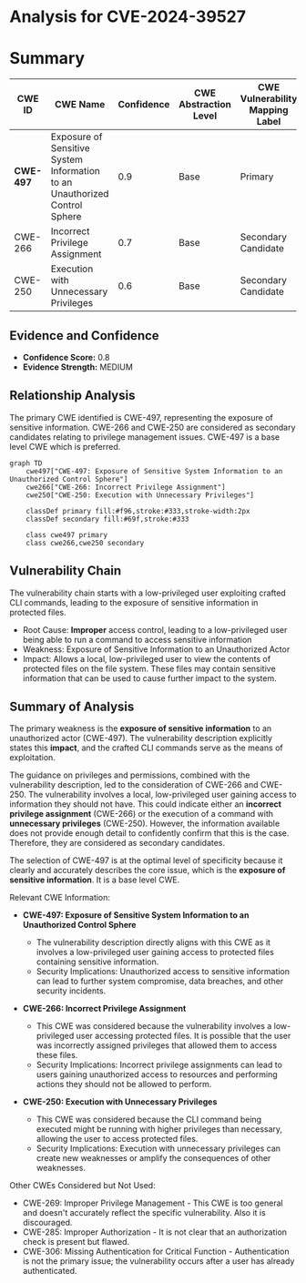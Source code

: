 # Analysis for CVE-2024-39527

# Summary
| CWE ID  | CWE Name | Confidence | CWE Abstraction Level | CWE Vulnerability Mapping Label | CWE-Vulnerability Mapping Notes |
|----------------|----------------------------------------------------|-------------------|-------------------------|-----------------------------------|------------------------------------|
| **CWE-497** | Exposure of Sensitive System Information to an Unauthorized Control Sphere | 0.9 | Base | Primary | Allowed |
| CWE-266 | Incorrect Privilege Assignment | 0.7 | Base | Secondary Candidate | Allowed |
| CWE-250 | Execution with Unnecessary Privileges | 0.6 | Base | Secondary Candidate | Allowed |

## Evidence and Confidence

*   **Confidence Score:** 0.8
*   **Evidence Strength:** MEDIUM

## Relationship Analysis
The primary CWE identified is CWE-497, representing the exposure of sensitive information. CWE-266 and CWE-250 are considered as secondary candidates relating to privilege management issues. CWE-497 is a base level CWE which is preferred.

```mermaid
graph TD
    cwe497["CWE-497: Exposure of Sensitive System Information to an Unauthorized Control Sphere"]
    cwe266["CWE-266: Incorrect Privilege Assignment"]
    cwe250["CWE-250: Execution with Unnecessary Privileges"]

    classDef primary fill:#f96,stroke:#333,stroke-width:2px
    classDef secondary fill:#69f,stroke:#333
    
    class cwe497 primary
    class cwe266,cwe250 secondary
```

## Vulnerability Chain
The vulnerability chain starts with a low-privileged user exploiting crafted CLI commands, leading to the exposure of sensitive information in protected files.
  - Root Cause: **Improper** access control, leading to a low-privileged user being able to run a command to access sensitive information
  - Weakness: Exposure of Sensitive Information to an Unauthorized Actor
  - Impact: Allows a local, low-privileged user to view the contents of protected files on the file system. These files may contain sensitive information that can be used to cause further impact to the system.

## Summary of Analysis
The primary weakness is the **exposure of sensitive information** to an unauthorized actor (CWE-497). The vulnerability description explicitly states this **impact**, and the crafted CLI commands serve as the means of exploitation.

The guidance on privileges and permissions, combined with the vulnerability description, led to the consideration of CWE-266 and CWE-250. The vulnerability involves a local, low-privileged user gaining access to information they should not have. This could indicate either an **incorrect privilege assignment** (CWE-266) or the execution of a command with **unnecessary privileges** (CWE-250). However, the information available does not provide enough detail to confidently confirm that this is the case. Therefore, they are considered as secondary candidates.

The selection of CWE-497 is at the optimal level of specificity because it clearly and accurately describes the core issue, which is the **exposure of sensitive information**. It is a base level CWE.

Relevant CWE Information:

*   **CWE-497: Exposure of Sensitive System Information to an Unauthorized Control Sphere**
    *   The vulnerability description directly aligns with this CWE as it involves a low-privileged user gaining access to protected files containing sensitive information.
    *   Security Implications: Unauthorized access to sensitive information can lead to further system compromise, data breaches, and other security incidents.

*   **CWE-266: Incorrect Privilege Assignment**
    *   This CWE was considered because the vulnerability involves a low-privileged user accessing protected files. It is possible that the user was incorrectly assigned privileges that allowed them to access these files.
    *   Security Implications: Incorrect privilege assignments can lead to users gaining unauthorized access to resources and performing actions they should not be allowed to perform.

*   **CWE-250: Execution with Unnecessary Privileges**
    *   This CWE was considered because the CLI command being executed might be running with higher privileges than necessary, allowing the user to access protected files.
    *   Security Implications: Execution with unnecessary privileges can create new weaknesses or amplify the consequences of other weaknesses.

Other CWEs Considered but Not Used:

*   CWE-269: Improper Privilege Management - This CWE is too general and doesn't accurately reflect the specific vulnerability. Also it is discouraged.
*   CWE-285: Improper Authorization - It is not clear that an authorization check is present but flawed.
*   CWE-306: Missing Authentication for Critical Function - Authentication is not the primary issue; the vulnerability occurs after a user has already authenticated.
